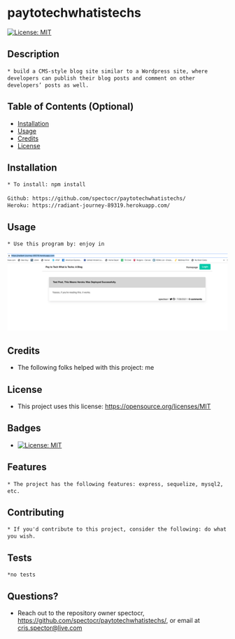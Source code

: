 
  # paytotechwhatistechs
  [![License: MIT](https://img.shields.io/badge/License-MIT-yellow.svg)](https://opensource.org/licenses/MIT)

  ## Description 
    * build a CMS-style blog site similar to a Wordpress site, where developers can publish their blog posts and comment on other developers’ posts as well. 
  ## Table of Contents (Optional)
  
  * [Installation](#installation)
  * [Usage](#usage)
  * [Credits](#credits)
  * [License](#license)

  ## Installation
    * To install: npm install 

    Github: https://github.com/spectocr/paytotechwhatistechs/
    Heroku: https://radiant-journey-89319.herokuapp.com/
  
  ## Usage 
    * Use this program by: enjoy in
  
  ![alt text](/ss.png)
  
  
  ## Credits
   * The following folks helped with this project: me
  
  ## License
   * This project uses this license: https://opensource.org/licenses/MIT
  
  ## Badges
  
  * [![License: MIT](https://img.shields.io/badge/License-MIT-yellow.svg)](https://opensource.org/licenses/MIT)
  
  ## Features
    * The project has the following features: express, sequelize, mysql2, etc.
  
  ## Contributing
    * If you'd contribute to this project, consider the following: do what you wish. 
  ## Tests
    *no tests

  ## Questions?
  * Reach out to the repository owner spectocr, https://github.com/spectocr/paytotechwhatistechs/, or email at cris.spector@live.com

